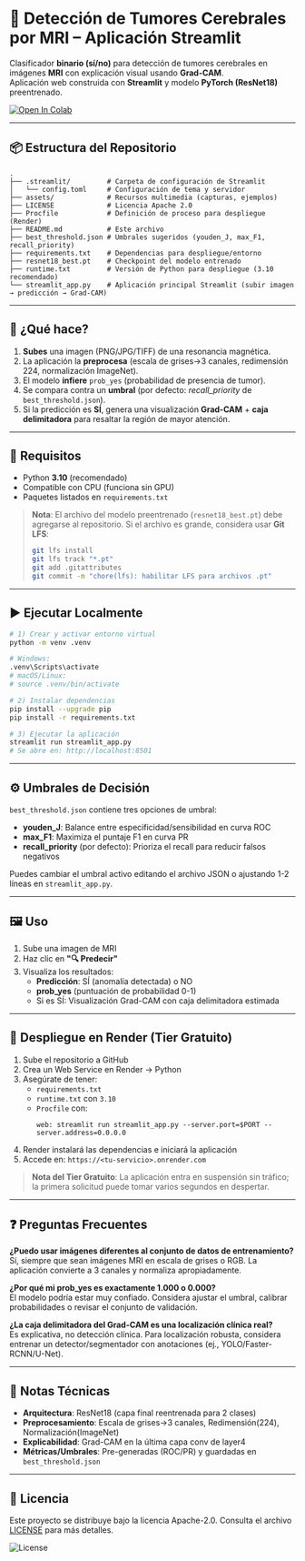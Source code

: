 # 🧠 Detección de Tumores Cerebrales por MRI – Aplicación Streamlit

Clasificador **binario (sí/no)** para detección de tumores cerebrales en imágenes **MRI** con explicación visual usando **Grad-CAM**.  
Aplicación web construida con **Streamlit** y modelo **PyTorch (ResNet18)** preentrenado.

[![Open In Colab](https://colab.research.google.com/assets/colab-badge.svg)](https://colab.research.google.com/drive/15giXohyUo7ck9FjbVnmwcqPvXOPSuK2l?usp=sharing)

---

## 📦 Estructura del Repositorio

```
.
├── .streamlit/         # Carpeta de configuración de Streamlit
│   └── config.toml     # Configuración de tema y servidor
├── assets/             # Recursos multimedia (capturas, ejemplos)
├── LICENSE             # Licencia Apache 2.0
├── Procfile            # Definición de proceso para despliegue (Render)
├── README.md           # Este archivo
├── best_threshold.json # Umbrales sugeridos (youden_J, max_F1, recall_priority)
├── requirements.txt    # Dependencias para despliegue/entorno
├── resnet18_best.pt    # Checkpoint del modelo entrenado
├── runtime.txt         # Versión de Python para despliegue (3.10 recomendado)
└── streamlit_app.py    # Aplicación principal Streamlit (subir imagen → predicción → Grad-CAM)
```

---

## 🧠 ¿Qué hace?

1. **Subes** una imagen (PNG/JPG/TIFF) de una resonancia magnética.
2. La aplicación la **preprocesa** (escala de grises→3 canales, redimensión 224, normalización ImageNet).
3. El modelo **infiere** `prob_yes` (probabilidad de presencia de tumor).
4. Se compara contra un **umbral** (por defecto: *recall_priority* de `best_threshold.json`).
5. Si la predicción es **SÍ**, genera una visualización **Grad-CAM** + **caja delimitadora** para resaltar la región de mayor atención.

---

## 🔧 Requisitos

- Python **3.10** (recomendado)
- Compatible con CPU (funciona sin GPU)
- Paquetes listados en `requirements.txt`

> **Nota**: El archivo del modelo preentrenado (`resnet18_best.pt`) debe agregarse al repositorio. Si el archivo es grande, considera usar **Git LFS**:
>
> ```bash
> git lfs install
> git lfs track "*.pt"
> git add .gitattributes
> git commit -m "chore(lfs): habilitar LFS para archivos .pt"
> ```

---

## ▶️ Ejecutar Localmente

```bash
# 1) Crear y activar entorno virtual
python -m venv .venv

# Windows:
.venv\Scripts\activate
# macOS/Linux:
# source .venv/bin/activate

# 2) Instalar dependencias
pip install --upgrade pip
pip install -r requirements.txt

# 3) Ejecutar la aplicación
streamlit run streamlit_app.py
# Se abre en: http://localhost:8501
```

---

## ⚙️ Umbrales de Decisión

`best_threshold.json` contiene tres opciones de umbral:

- **youden_J**: Balance entre especificidad/sensibilidad en curva ROC
- **max_F1**: Maximiza el puntaje F1 en curva PR  
- **recall_priority** (por defecto): Prioriza el recall para reducir falsos negativos

Puedes cambiar el umbral activo editando el archivo JSON o ajustando 1-2 líneas en `streamlit_app.py`.

---

## 🖼️ Uso

1. Sube una imagen de MRI
2. Haz clic en **"🔍 Predecir"**
3. Visualiza los resultados:
   - **Predicción**: SÍ (anomalía detectada) o NO
   - **prob_yes** (puntuación de probabilidad 0-1)
   - Si es SÍ: Visualización Grad-CAM con caja delimitadora estimada

---

## 🚢 Despliegue en Render (Tier Gratuito)

1. Sube el repositorio a GitHub
2. Crea un Web Service en Render → Python
3. Asegúrate de tener:
   - `requirements.txt`
   - `runtime.txt` con `3.10`
   - `Procfile` con:
     ```
     web: streamlit run streamlit_app.py --server.port=$PORT --server.address=0.0.0.0
     ```
4. Render instalará las dependencias e iniciará la aplicación
5. Accede en: `https://<tu-servicio>.onrender.com`

> **Nota del Tier Gratuito**: La aplicación entra en suspensión sin tráfico; la primera solicitud puede tomar varios segundos en despertar.

---

## ❓ Preguntas Frecuentes

**¿Puedo usar imágenes diferentes al conjunto de datos de entrenamiento?**  
Sí, siempre que sean imágenes MRI en escala de grises o RGB. La aplicación convierte a 3 canales y normaliza apropiadamente.

**¿Por qué mi prob_yes es exactamente 1.000 o 0.000?**  
El modelo podría estar muy confiado. Considera ajustar el umbral, calibrar probabilidades o revisar el conjunto de validación.

**¿La caja delimitadora del Grad-CAM es una localización clínica real?**  
Es explicativa, no detección clínica. Para localización robusta, considera entrenar un detector/segmentador con anotaciones (ej., YOLO/Faster-RCNN/U-Net).

---

## 🧪 Notas Técnicas

- **Arquitectura**: ResNet18 (capa final reentrenada para 2 clases)
- **Preprocesamiento**: Escala de grises→3 canales, Redimensión(224), Normalización(ImageNet)
- **Explicabilidad**: Grad-CAM en la última capa conv de layer4
- **Métricas/Umbrales**: Pre-generadas (ROC/PR) y guardadas en `best_threshold.json`

---
## 📄 Licencia
Este proyecto se distribuye bajo la licencia Apache-2.0. Consulta el archivo [LICENSE](./LICENSE) para más detalles.

![License](https://img.shields.io/badge/License-Apache_2.0-blue.svg)
